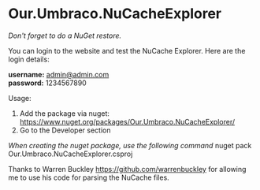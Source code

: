# Our.Umbraco.NuCacheExplorer

*Don't forget to do a NuGet restore.*

You can login to the website and test the NuCache Explorer. Here are the login details:

<strong>username:</strong> admin@admin.com<br/>
<strong>password:</strong> 1234567890

Usage:
1) Add the package via nuget: https://www.nuget.org/packages/Our.Umbraco.NuCacheExplorer/
2) Go to the Developer section

*When creating the nuget package, use the following command*
nuget pack Our.Umbraco.NuCacheExplorer.csproj

Thanks to Warren Buckley https://github.com/warrenbuckley for allowing me to use his code for parsing the NuCache files.
